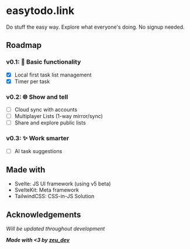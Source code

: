 # easytodo.link

Do stuff the easy way. Explore what everyone's doing. No signup needed.

## Roadmap

### v0.1: 📝 Basic functionality 
- [x] Local first task list management
- [x] Timer per task

### v0.2: 🌐 Show and tell
- [ ] Cloud sync with accounts
- [ ] Multiplayer Lists (1-way mirror/sync)
- [ ] Share and explore public lists

### v0.3: ✨ Work smarter 
- [ ] AI task suggestions

## Made with

- Svelte: JS UI framework (using v5 beta)
- SvelteKit: Meta framework
- TailwindCSS: CSS-in-JS Solution

## Acknowledgements

_Will be updated throughout development_

_**Made with <3 by [zeu_dev](https://zeu.dev)**_
